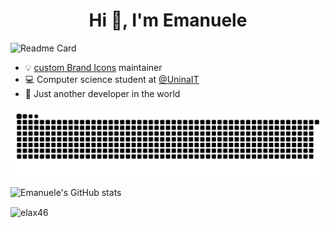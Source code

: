 <h1 align="center">Hi 👋, I'm Emanuele</h1>

![Readme Card](https://github-readme-stats.vercel.app/api/pin/?username=elax46&repo=custom-brand-icons&show_icons=true&theme=yeblu)

- 💡 [custom Brand Icons](https://github.com/elax46/custom-brand-icons) maintainer 
- 💻 Computer science student at [@UninaIT](http://www.unina.it/home)
- 🐨 Just another developer in the world

![snake animation](https://raw.githubusercontent.com/elax46/elax46/output/github-contribution-grid-snake.svg#gh-dark-mode-only)

![Emanuele's GitHub stats](https://github-readme-stats.vercel.app/api?username=elax46&&count_private=true&show_icons=true&theme=yeblu)

<p><img align="center" src="https://github-readme-streak-stats.herokuapp.com/?user=elax46&&count_private=true&show_icons=true&theme=yeblu" alt="elax46" /></p>
